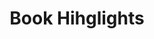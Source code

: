 ---
layout: post
title: Book Hihglights
description: This is what I read.
permalink: /notes
background: '/img/bg-about.jpg'
category: note
---